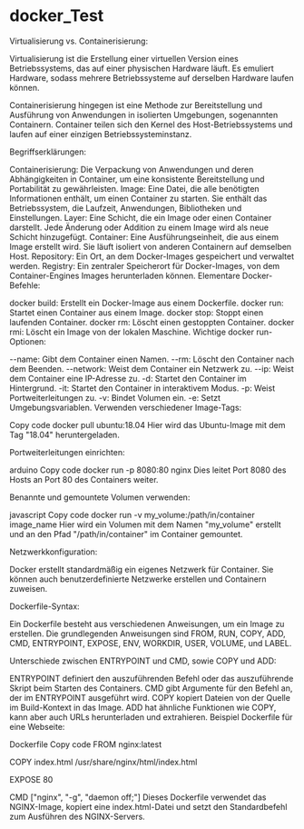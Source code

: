 # docker_Test

Virtualisierung vs. Containerisierung:

Virtualisierung ist die Erstellung einer virtuellen Version eines Betriebssystems, das auf einer physischen Hardware läuft. Es emuliert Hardware, sodass mehrere Betriebssysteme auf derselben Hardware laufen können.

Containerisierung hingegen ist eine Methode zur Bereitstellung und Ausführung von Anwendungen in isolierten Umgebungen, sogenannten Containern. Container teilen sich den Kernel des Host-Betriebssystems und laufen auf einer einzigen Betriebssysteminstanz.

Begriffserklärungen:

Containerisierung: Die Verpackung von Anwendungen und deren Abhängigkeiten in Container, um eine konsistente Bereitstellung und Portabilität zu gewährleisten.
Image: Eine Datei, die alle benötigten Informationen enthält, um einen Container zu starten. Sie enthält das Betriebssystem, die Laufzeit, Anwendungen, Bibliotheken und Einstellungen.
Layer: Eine Schicht, die ein Image oder einen Container darstellt. Jede Änderung oder Addition zu einem Image wird als neue Schicht hinzugefügt.
Container: Eine Ausführungseinheit, die aus einem Image erstellt wird. Sie läuft isoliert von anderen Containern auf demselben Host.
Repository: Ein Ort, an dem Docker-Images gespeichert und verwaltet werden.
Registry: Ein zentraler Speicherort für Docker-Images, von dem Container-Engines Images herunterladen können.
Elementare Docker-Befehle:

docker build: Erstellt ein Docker-Image aus einem Dockerfile.
docker run: Startet einen Container aus einem Image.
docker stop: Stoppt einen laufenden Container.
docker rm: Löscht einen gestoppten Container.
docker rmi: Löscht ein Image von der lokalen Maschine.
Wichtige docker run-Optionen:

--name: Gibt dem Container einen Namen.
--rm: Löscht den Container nach dem Beenden.
--network: Weist dem Container ein Netzwerk zu.
--ip: Weist dem Container eine IP-Adresse zu.
-d: Startet den Container im Hintergrund.
-it: Startet den Container in interaktivem Modus.
-p: Weist Portweiterleitungen zu.
-v: Bindet Volumen ein.
-e: Setzt Umgebungsvariablen.
Verwenden verschiedener Image-Tags:

Copy code
docker pull ubuntu:18.04
Hier wird das Ubuntu-Image mit dem Tag "18.04" heruntergeladen.

Portweiterleitungen einrichten:

arduino
Copy code
docker run -p 8080:80 nginx
Dies leitet Port 8080 des Hosts an Port 80 des Containers weiter.

Benannte und gemountete Volumen verwenden:

javascript
Copy code
docker run -v my_volume:/path/in/container image_name
Hier wird ein Volumen mit dem Namen "my_volume" erstellt und an den Pfad "/path/in/container" im Container gemountet.

Netzwerkkonfiguration:

Docker erstellt standardmäßig ein eigenes Netzwerk für Container. Sie können auch benutzerdefinierte Netzwerke erstellen und Containern zuweisen.

Dockerfile-Syntax:

Ein Dockerfile besteht aus verschiedenen Anweisungen, um ein Image zu erstellen. Die grundlegenden Anweisungen sind FROM, RUN, COPY, ADD, CMD, ENTRYPOINT, EXPOSE, ENV, WORKDIR, USER, VOLUME, und LABEL.

Unterschiede zwischen ENTRYPOINT und CMD, sowie COPY und ADD:

ENTRYPOINT definiert den auszuführenden Befehl oder das auszuführende Skript beim Starten des Containers. CMD gibt Argumente für den Befehl an, der im ENTRYPOINT ausgeführt wird.
COPY kopiert Dateien von der Quelle im Build-Kontext in das Image. ADD hat ähnliche Funktionen wie COPY, kann aber auch URLs herunterladen und extrahieren.
Beispiel Dockerfile für eine Webseite:

Dockerfile
Copy code
FROM nginx:latest

COPY index.html /usr/share/nginx/html/index.html

EXPOSE 80

CMD ["nginx", "-g", "daemon off;"]
Dieses Dockerfile verwendet das NGINX-Image, kopiert eine index.html-Datei und setzt den Standardbefehl zum Ausführen des NGINX-Servers.

